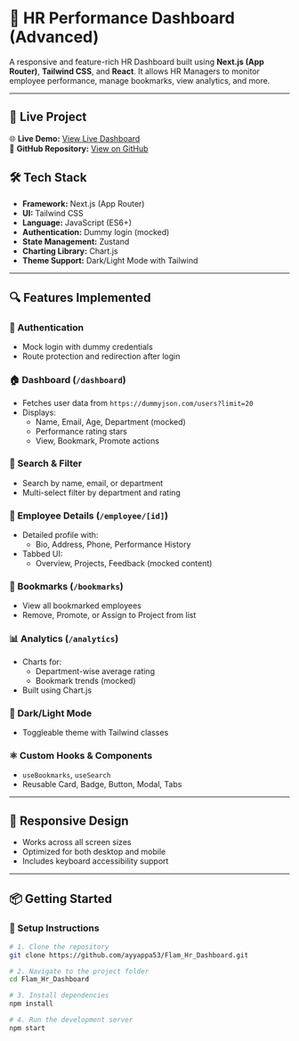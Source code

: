 # 💼 HR Performance Dashboard (Advanced)

A responsive and feature-rich HR Dashboard built using **Next.js (App Router)**, **Tailwind CSS**, and **React**. It allows HR Managers to monitor employee performance, manage bookmarks, view analytics, and more.

---

## 🚀 Live Project

🌐 **Live Demo:** [View Live Dashboard](https://flam-hr-dashboard.vercel.app/)  
🔗 **GitHub Repository:** [View on GitHub](https://github.com/ayyappa53/Flam_Hr_Dashboard)

## 🛠️ Tech Stack

- **Framework:** Next.js (App Router)
- **UI:** Tailwind CSS
- **Language:** JavaScript (ES6+)
- **Authentication:** Dummy login (mocked)
- **State Management:** Zustand
- **Charting Library:** Chart.js
- **Theme Support:** Dark/Light Mode with Tailwind

---

## 🔍 Features Implemented

### 🔐 Authentication
- Mock login with dummy credentials
- Route protection and redirection after login

### 🏠 Dashboard (`/dashboard`)
- Fetches user data from `https://dummyjson.com/users?limit=20`
- Displays:
  - Name, Email, Age, Department (mocked)
  - Performance rating stars
  - View, Bookmark, Promote actions

### 🔎 Search & Filter
- Search by name, email, or department
- Multi-select filter by department and rating

### 👤 Employee Details (`/employee/[id]`)
- Detailed profile with:
  - Bio, Address, Phone, Performance History
- Tabbed UI:
  - Overview, Projects, Feedback (mocked content)

### 📌 Bookmarks (`/bookmarks`)
- View all bookmarked employees
- Remove, Promote, or Assign to Project from list

### 📊 Analytics (`/analytics`)
- Charts for:
  - Department-wise average rating
  - Bookmark trends (mocked)
- Built using Chart.js

### 🌙 Dark/Light Mode
- Toggleable theme with Tailwind classes

### ⚛️ Custom Hooks & Components
- `useBookmarks`, `useSearch`
- Reusable Card, Badge, Button, Modal, Tabs

---

## 📱 Responsive Design

- Works across all screen sizes
- Optimized for both desktop and mobile
- Includes keyboard accessibility support

---

## 📦 Getting Started

### 🔧 Setup Instructions

```bash
# 1. Clone the repository
git clone https://github.com/ayyappa53/Flam_Hr_Dashboard.git

# 2. Navigate to the project folder
cd Flam_Hr_Dashboard

# 3. Install dependencies
npm install

# 4. Run the development server
npm start
